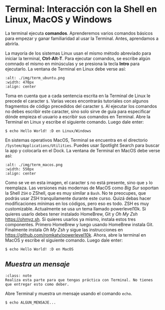# Terminal: Interacción con la Shell en Linux, MacOS y Windows

La terminal ejecuta **comandos**. Aprenderemos varios comandos básicos para empezar y ganar familiaridad al usar la Terminal. Antes, aprendamos a abrirla.

La mayoría de los sistemas Linux usan el mismo método abreviado para iniciar la terminal, **Ctrl-Alt-T**.  Para ejecutar comandos, se escribe algún comnado el mismo en minúsculas y se presiona la tecla **Intro** para ejecutarlo. La ventana de Terminal en Linux debe verse así:

```{image} ./img/term_ubuntu.png
:alt: ./img/term_ubuntu.png
:width: 470px
:align: center
```

Toma en cuenta que a cada sentencia escrita en la Terminal de Linux le precede el caracter `$`. Varias veces encontrarás tutoriales con algunos fragmentos de código precedidos del caracter `$`. Al ejecutar los comandos no debes escribir este caracter, sino solo sirve de guía para especificar dónde empieza el usuario a escribir sus comandos en Terminal. Abre la Terminal en Linux y escribe el siguiente comando. Luego dale enter:

```shell
$ echo Hello World! :D en Linux/Windows
```

En sistemas operativos MacOS, Terminal se encuentra en el directorio `/System/Applications/Utilities`. Puedes usar Spotlight Search para buscar la app y colocarla en el Dock. La ventana de Terminal en MacOS debe verse así: 

```{image} ./img/term_macos.png
:alt: ./img/term_macos.png
:width: 550px
:align: center
```

Como se ve en esta imagen, el caracter `$` no está presente, sino que `❯` lo reemplaza. Las versiones más modernas de MacOS como *Big Sur* soportan la Shell `ZSH` o ZShell, que es muy similar a `Bash`. No te preocupes, que podrás usar ZSH tranquilamente durante este curso. Quizá debas hacer modificaciones mínimas en los códigos, pero eso es todo. ZSH es muy customizable. Actualmente se usa un tema llamado powerlevel10k. Si quieres usarlo debes tener instalado HomeBrew, Git y *Oh My Zsh* <https://ohmyz.sh>. Si quieres usarlos ya mismo, instala estos tres componentes. Primero HomeBrew y luego usando HomeBrew instala Git. Finalmente instala *Oh My Zsh* y sigue las instrucciones en <https://github.com/romkatv/powerlevel10k>. Ahora, abre la terminal en MacOS y escribe el siguiente comando. Luego dale enter:

```shell
$ echo Hello World! :D en MacOS
```

## *Muestra un mensaje*

```{admonition} Nota
:class: note
Realiza esta parte para que tengas práctica con Terminal. No tienes que entregar esto como deber.   
```

Abre Terminal y muestra un mensaje usando el comando `echo`.

```shell
$ echo ALGUN_MENSAJE...
```